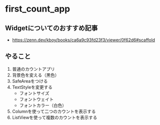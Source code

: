 # first_count_app

## Widgetについてのおすすめ記事

- https://zenn.dev/kboy/books/ca6a9c93fd23f3/viewer/0f62d6#scaffold


## やること

1. 普通のカウントアプリ
2. 背景色を変える（黒色）
3. SafeAreaをつける
4. TextStyleを変更する
     - フォントサイズ
     - フォントウェイト
     - フォントカラー（白色）
5. Columnを使って二つのカウントを表示する
6. ListViewを使って複数のカウントを表示する